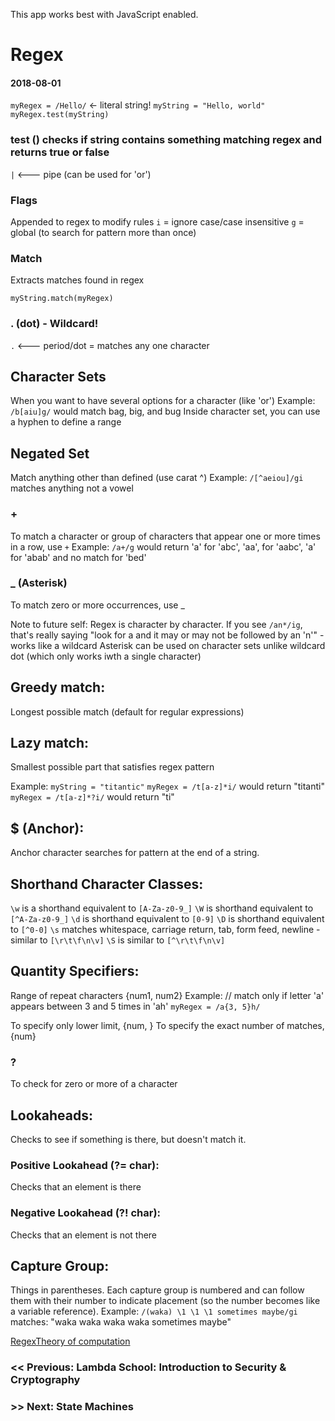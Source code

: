 This app works best with JavaScript enabled.

# Regex

#### 2018-08-01

`myRegex = /Hello/` &lt;- literal string! `myString = "Hello, world"` `myRegex.test(myString)`

### test () checks if string contains something matching regex and returns true or false

`|` &lt;--- pipe (can be used for 'or')

### Flags

Appended to regex to modify rules `i` = ignore case/case insensitive `g` = global (to search for pattern more than once)

### Match

Extracts matches found in regex

`myString.match(myRegex)`

### . (dot) - Wildcard!

`.` &lt;--- period/dot = matches any one character

## Character Sets

When you want to have several options for a character (like 'or') Example: `/b[aiu]g/` would match bag, big, and bug Inside character set, you can use a hyphen to define a range

## Negated Set

Match anything other than defined (use carat ^) Example: `/[^aeiou]/gi` matches anything not a vowel

### +

To match a character or group of characters that appear one or more times in a row, use `+` Example: `/a+/g` would return 'a' for 'abc', 'aa', for 'aabc', 'a' for 'abab' and no match for 'bed'

### \_ (Asterisk)

To match zero or more occurrences, use \_

Note to future self: Regex is character by character. If you see `/an*/ig`, that's really saying "look for a and it may or may not be followed by an 'n'" - works like a wildcard Asterisk can be used on character sets unlike wildcard dot (which only works iwth a single character)

## Greedy match:

Longest possible match (default for regular expressions)

## Lazy match:

Smallest possible part that satisfies regex pattern

Example: `myString = "titantic"` `myRegex = /t[a-z]*i/` would return "titanti" `myRegex = /t[a-z]*?i/` would return "ti"

## $ (Anchor):

Anchor character searches for pattern at the end of a string.

## Shorthand Character Classes:

`\w` is a shorthand equivalent to `[A-Za-z0-9_]` `\W` is shorthand equivalent to `[^A-Za-z0-9_]` `\d` is shorthand equivalent to `[0-9]` `\D` is shorthand equivalent to `[^0-0]` `\s` matches whitespace, carriage return, tab, form feed, newline - similar to `[\r\t\f\n\v]` `\S` is similar to `[^\r\t\f\n\v]`

## Quantity Specifiers:

Range of repeat characters {num1, num2} Example: // match only if letter 'a' appears between 3 and 5 times in 'ah' `myRegex = /a{3, 5}h/`

To specify only lower limit, {num, } To specify the exact number of matches, {num}

### ?

To check for zero or more of a character

## Lookaheads:

Checks to see if something is there, but doesn't match it.

### Positive Lookahead (?= char):

Checks that an element is there

### Negative Lookahead (?! char):

Checks that an element is not there

## Capture Group:

Things in parentheses. Each capture group is numbered and can follow them with their number to indicate placement (so the number becomes like a variable reference). Example: `/(waka) \1 \1 \1 sometimes maybe/gi` matches: "waka waka waka waka sometimes maybe"

[Regex](../tags/regex/index.html)[Theory of computation](../tags/theory%20of%20computation/index.html)

### &lt;&lt; Previous: Lambda School: Introduction to Security & Cryptography

### &gt;&gt; Next: State Machines
